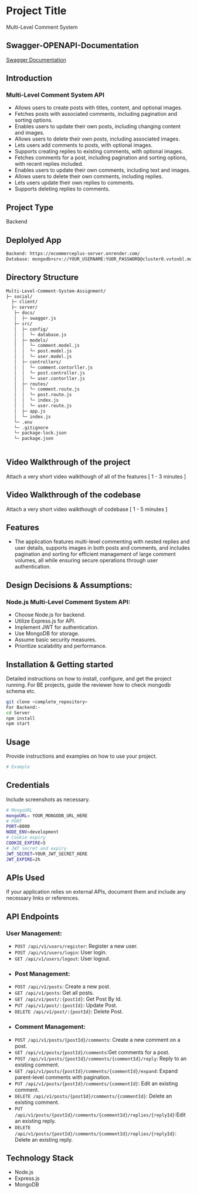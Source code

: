 # Project Title
Multi-Level Comment System
## Swagger-OPENAPI-Documentation

[Swagger Documentation](https://ecommerceplus-server.onrender.com/api-docs)

## Introduction

### Multi-Level Comment System API
- Allows users to create posts with titles, content, and optional images.
- Fetches posts with associated comments, including pagination and sorting options.
- Enables users to update their own posts, including changing content and images.
- Allows users to delete their own posts, including associated images.
- Lets users add comments to posts, with optional images.
- Supports creating replies to existing comments, with optional images.
- Fetches comments for a post, including pagination and sorting options, with recent replies included.
- Enables users to update their own comments, including text and images.
- Allows users to delete their own comments, including replies.
- Lets users update their own replies to comments.
- Supports deleting replies to comments.

## Project Type
 Backend 

## Deplolyed App
```bash
Backend: https://ecommerceplus-server.onrender.com/
Database: mongodb+srv://YOUR_USERNAME:YUOR_PASSWORD@cluster0.vvtoxbl.mongodb.net/social?retryWrites=true&w=majority
```
## Directory Structure
```bash
Multi-Level-Comment-System-Assignment/
├─ social/
  ├─ client/
  ├─ server/
   ├─ docs/
   │  ├─ swagger.js
   ├─ src/
   │  ├─ config/
   │  │  └─ database.js
   │  ├─ models/
   │  │  └─ comment.model.js
   │  │  └─ post.model.js
   │  │  └─ user.model.js
   │  ├─ controllers/
   │  │  └─ comment.contorller.js
   │  │  └─ post.controller.js
   │  │  └─ user.contorller.js
   │  ├─ routes/
   │  │  └─ comment.route.js
   │  │  └─ post.route.js
   │  │  └─ index.js
   │  │  └─ user.route.js
   │  ├─ app.js
   │  └─ index.js
   └─ .env
   └─ .gitignore
   └─ package-lock.json
   └─ package.json
 
```



## Video Walkthrough of the project
Attach a very short video walkthough of all of the features [ 1 - 3 minutes ]

## Video Walkthrough of the codebase
Attach a very short video walkthough of codebase [ 1 - 5 minutes ]

## Features
- The application features multi-level commenting with nested replies and user details, supports images in both posts and comments, and includes pagination and sorting for efficient management of large comment volumes, all while ensuring secure operations through user authentication.

## Design Decisions & Assumptions:

### Node.js Multi-Level Comment System API:
- Choose Node.js for backend.
- Utilize Express.js for API.
- Implement JWT for authentication.
- Use MongoDB for storage.
- Assume basic security measures.
- Prioritize scalability and performance.


## Installation & Getting started
Detailed instructions on how to install, configure, and get the project running. For BE projects, guide the reviewer how to check mongodb schema etc.

```bash
git clone <complete_repository> 
For Backend:-
cd Server
npm install 
npm start

```

## Usage
Provide instructions and examples on how to use your project.

```bash
# Example
```

## Credentials
Include screenshots as necessary.
```bash
# MongoURL
mongoURL= YOUR_MONGODB_URL_HERE
# PORT
PORT=8000
NODE_ENV=development
# Cookie expiry
COOKIE_EXPIRE=5
# JWT secret and expiry
JWT_SECRET=YOUR_JWT_SECRET_HERE
JWT_EXPIRE=2h
```

## APIs Used
If your application relies on external APIs, document them and include any necessary links or references.

## API Endpoints
### User Management:
- `POST /api/v1/users/register`: Register a new user.
- `POST /api/v1/users/login`: User login.
- `GET /api/v1/users/logout`: User logout.
- ### Post Management:
- `POST /api/v1/posts`: Create a new post.
- `GET /api/v1/posts`: Get all posts.
- `GET /api/v1/post/:{postId}`: Get Post By Id.
- `PUT /api/v1/post/:{postId}`: Update Post.
- `DELETE /api/v1/post/:{postId}`: Delete Post.
- ### Comment Management:
- `POST /api/v1/posts/{postId}/comments`: Create a new comment on a post.
- `GET /api/v1/posts/{postId}/comments`:Get comments for a post.
- `POST /api/v1/posts/{postId}/comments/{commentId}/reply`: Reply to an existing comment.
- `GET /api/v1/posts/{postId}/comments/{commentId}/expand`: Expand parent-level comments with pagination.
- `PUT /api/v1/posts/{postId}/comments/{commentId}`: Edit an existing comment.
- `DELETE /api/v1/posts/{postId}/comments/{commentId}`: Delete an existing comment.
- `PUT /api/v1/posts/{postId}/comments/{commentId}/replies/{replyId}`:Edit an existing reply.
- `DELETE /api/v1/posts/{postId}/comments/{commentId}/replies/{replyId}`: Delete an existing reply.

## Technology Stack
- Node.js
- Express.js
- MongoDB


